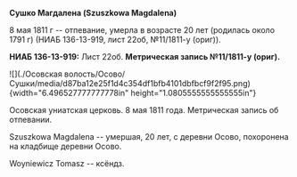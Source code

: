 **Сушко Магдалена (Szuszkowa Magdalena)**

8 мая 1811 г -- отпевание, умерла в возрасте 20 лет (родилась около 1791
г) (НИАБ 136-13-919, лист 22об, №11/1811-у (ориг)).

**НИАБ 136-13-919:** Лист 22об. **Метрическая запись №11/1811-у
(ориг).**

![](./Осовская волость/Осово/Сушки/media/d87ba12e25f1d4c354df1bfb4101dbfbcf9f2f95.png){width="6.496527777777778in"
height="1.0805555555555555in"}

Осовская униатская церковь. 8 мая 1811 года. Метрическая запись об
отпевании.

Szuszkowa Magdalena -- умершая, 20 лет, с деревни Осово, похоронена на
кладбище деревни Осово.

Woyniewicz Tomasz -- ксёндз.
